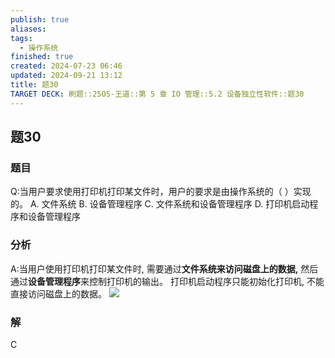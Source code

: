 ```yaml
---
publish: true
aliases: 
tags:
  - 操作系统
finished: true
created: 2024-07-23 06:46
updated: 2024-09-21 13:12
title: 题30
TARGET DECK: 刷题::25OS-王道::第 5 章 IO 管理::5.2 设备独立性软件::题30
---
```


## 题30
### 题目
Q:当用户要求使用打印机打印某文件时，用户的要求是由操作系统的（ ）实现的。
A. 文件系统 B. 设备管理程序
C. 文件系统和设备管理程序 D. 打印机启动程序和设备管理程序
### 分析
A:当用户使用打印机打印某文件时, 需要通过**文件系统来访问磁盘上的数据,** 然后通过**设备管理程序**来控制打印机的输出。
打印机启动程序只能初始化打印机, 不能直接访问磁盘上的数据。
![](https://img.hwenyi.tech/202408112124018.webp)
### 解
C
